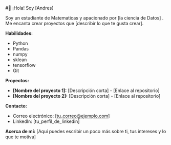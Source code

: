#👋 ¡Hola! Soy [Andres]

Soy un estudiante de Matematicas y apacionado por [la ciencia de Datos] . Me encanta crear proyectos que [describir lo que te gusta crear].

**Habilidades:**
* Python
* Pandas
* numpy
* sklean
* tensorflow
* Git

**Proyectos:**
* **[Nombre del proyecto 1]:** [Descripción corta] - [Enlace al repositorio]
* **[Nombre del proyecto 2]:** [Descripción corta] - [Enlace al repositorio]

**Contacto:**
* Correo electrónico: [tu_correo@ejemplo.com]
* LinkedIn: [tu_perfil_de_linkedin]

**Acerca de mí:**
[Aquí puedes escribir un poco más sobre ti, tus intereses y lo que te motiva]
